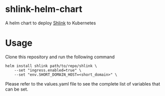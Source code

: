 # shlink-helm-chart
A helm chart to deploy [Shlink](https://shlink.io) to Kubernetes

# Usage
Clone this repository and run the following command
```
helm install shlink path/to/repo/shlink \
    --set "ingress.enabled=true" \
    --set "env.SHORT_DOMAIN_HOST=<short_domain>" \
```
Please refer to the values.yaml file to see the complete list of variables that can be set.